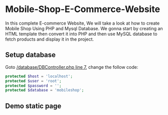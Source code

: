 # Mobile-Shop-E-Commerce-Website

In this complete E-commerce Website, We will take a look at how to create Mobile Shop Using PHP and Mysql Database. We gonna start by creating an HTML template then convert it into PHP and then use MySQL database to fetch products and display it in the project.

## Setup database

Goto [/database/DBController.php line 7](https://github.com/lucthienphong1120/mobile-shop-database/blob/main/database/DBController.php#L7), change the follow code:

```php
protected $host = 'localhost';
protected $user = 'root';
protected $password = '';
protected $database = 'mobileshop';
```

## Demo static page

